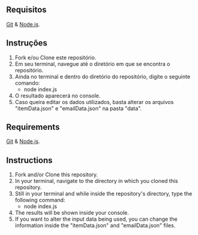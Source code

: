 ## Requisitos

[Git](https://git-scm.com) & [Node.js](https://nodejs.org/en/).

## Instruções

1. Fork e/ou Clone este repositório.
2. Em seu terminal, navegue até o diretório em que se encontra o repositório.
3. Ainda no terminal e dentro do diretório do repositório, digite o seguinte comando:
   - node index.js
4. O resultado aparecerá no console.
5. Caso queira editar os dados utilizados, basta alterar os arquivos "itemData.json" e "emailData.json" na pasta "data".

## Requirements

[Git](https://git-scm.com) & [Node.js](https://nodejs.org/en/).

## Instructions

1. Fork and/or Clone this repository.
2. In your terminal, navigate to the directory in which you cloned this repository.
3. Still in your terminal and while inside the repository's directory, type the following command:
   - node index.js
4. The results will be shown inside your console.
5. If you want to alter the input data being used, you can change the information inside the "itemData.json" and "emailData.json" files.
